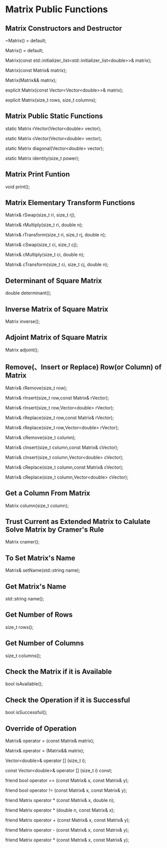 # Matrix Public Functions

## Matrix Constructors and Destructor  

~Matrix() = default;  

Matrix() = default;  

Matrix(const std::initializer_list\<std::initializer_list\<double\>\>& matrix);  

Matrix(const Matrix& matrix);  

Matrix(Matrix&& matrix);  

explicit Matrix(const Vector\<Vector\<double\>\>& matrix);  

explicit Matrix(size_t rows, size_t columns);  

## Matrix Public Static Functions  

static Matrix rVector(Vector\<double\> vector);  

static Matrix cVector(Vector\<double\> vector);  

static Matrix diagonal(Vector\<double\> vector);  

static Matrix identity(size_t power);  

## Matrix Print Funtion  

void print();  

## Matrix Elementary Transform Functions  

Matrix& rSwap(size_t ri, size_t rj);  

Matrix& rMultiply(size_t ri, double n);  

Matrix& rTransform(size_t ri, size_t rj, double n);  

Matrix& cSwap(size_t ci, size_t cj);  

Matrix& cMultiply(size_t ci, double n);  

Matrix& cTransform(size_t ci, size_t cj, double n);  

## Determinant of Square Matrix  

double determinant();  

## Inverse Matrix of Square Matrix  

Matrix inverse();  

## Adjoint Matrix of Square Matrix   

Matrix adjoint();  

## Remove(、Insert or Replace) Row(or Column) of Matrix  

Matrix& rRemove(size_t row);  

Matrix& rInsert(size_t row,const Matrix& rVector);  

Matrix& rInsert(size_t row,Vector\<double\> rVector);  

Matrix& rReplace(size_t row,const Matrix& rVector);  

Matrix& rReplace(size_t row,Vector\<double\> rVector);   

Matrix& cRemove(size_t column);  

Matrix& cInsert(size_t column,const Matrix& cVector);  

Matrix& cInsert(size_t column,Vector\<double\> cVector);  

Matrix& cReplace(size_t column,const Matrix& cVector);  

Matrix& cReplace(size_t column,Vector\<double\> cVector);  

## Get a Column From Matrix  

Matrix column(size_t column);  

## Trust Current as Extended Matrix to Calulate Solve Matrix by Cramer's Rule  

Matrix cramer();  

## To Set Matrix's Name  

Matrix& setName(std::string name);  

## Get Matrix's Name

std::string name();  

## Get Number of Rows  

size_t rows();  

## Get Number of Columns  

size_t columns();  

## Check the Matrix if it is Available  

bool isAvailable();  

## Check the Operation if it is Successful   

bool isSuccessful();  

## Override of Operation

Matrix& operator = (const Matrix& matrix);  

Matrix& operator = (Matrix&& matrix);  

Vector\<double\>& operator [] (size_t i);  

const Vector\<double\>& operator [] (size_t i) const;  

friend bool operator == (const Matrix& x, const Matrix& y);  

friend bool operator != (const Matrix& x, const Matrix& y);  

friend Matrix operator * (const Matrix& x, double n);  

friend Matrix operator * (double n, const Matrix& x);  

friend Matrix operator + (const Matrix& x, const Matrix& y);  

friend Matrix operator - (const Matrix& x, const Matrix& y);  

friend Matrix operator * (const Matrix& x, const Matrix& y);  
